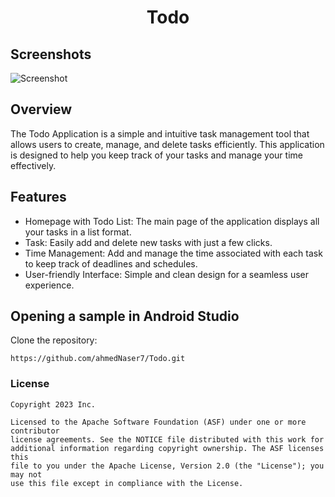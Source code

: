 <h1 align="center" id="title">Todo</h1>

## Screenshots

<img src="Screenshots.png" alt="Screenshot">

## Overview

The Todo Application is a simple and intuitive task management tool that allows users to create, manage, and delete tasks efficiently.
This application is designed to help you keep track of your tasks and manage your time effectively.


## Features
*   Homepage with Todo List: The main page of the application displays all your tasks in a list format.
*   Task: Easily add and delete new tasks with just a few clicks.
*   Time Management: Add and manage the time associated with each task to keep track of deadlines and schedules.
*   User-friendly Interface: Simple and clean design for a seamless user experience.


## Opening a sample in Android Studio

Clone the repository:

```
https://github.com/ahmedNaser7/Todo.git
```


### License


```
Copyright 2023 Inc.

Licensed to the Apache Software Foundation (ASF) under one or more contributor
license agreements. See the NOTICE file distributed with this work for
additional information regarding copyright ownership. The ASF licenses this
file to you under the Apache License, Version 2.0 (the "License"); you may not
use this file except in compliance with the License.

```

